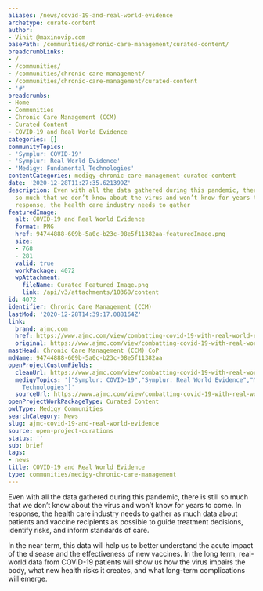 ```yaml
---
aliases: /news/covid-19-and-real-world-evidence
archetype: curate-content
author:
- Vinit @maxinovip.com
basePath: /communities/chronic-care-management/curated-content/
breadcrumbLinks:
- /
- /communities/
- /communities/chronic-care-management/
- /communities/chronic-care-management/curated-content
- '#'
breadcrumbs:
- Home
- Communities
- Chronic Care Management (CCM)
- Curated Content
- COVID-19 and Real World Evidence
categories: []
communityTopics:
- 'Symplur: COVID-19'
- 'Symplur: Real World Evidence'
- 'Medigy: Fundamental Technologies'
contentCategories: medigy-chronic-care-management-curated-content
date: '2020-12-28T11:27:35.621399Z'
description: Even with all the data gathered during this pandemic, there is still
  so much that we don’t know about the virus and won’t know for years to come. In
  response, the health care industry needs to gather
featuredImage:
  alt: COVID-19 and Real World Evidence
  format: PNG
  href: 94744888-609b-5a0c-b23c-08e5f11382aa-featuredImage.png
  size:
  - 768
  - 281
  valid: true
  workPackage: 4072
  wpAttachment:
    fileName: Curated_Featured_Image.png
    link: /api/v3/attachments/10368/content
id: 4072
identifier: Chronic Care Management (CCM)
lastMod: '2020-12-28T14:39:17.088164Z'
link:
  brand: ajmc.com
  href: https://www.ajmc.com/view/combatting-covid-19-with-real-world-evidence
  original: https://www.ajmc.com/view/combatting-covid-19-with-real-world-evidence
mastHead: Chronic Care Management (CCM) CoP
mdName: 94744888-609b-5a0c-b23c-08e5f11382aa
openProjectCustomFields:
  cleanUrl: https://www.ajmc.com/view/combatting-covid-19-with-real-world-evidence
  medigyTopics: '["Symplur: COVID-19","Symplur: Real World Evidence","Medigy: Fundamental
    Technologies"]'
  sourceUrl: https://www.ajmc.com/view/combatting-covid-19-with-real-world-evidence
openProjectWorkPackageType: Curated Content
owlType: Medigy Communities
searchCategory: News
slug: ajmc-covid-19-and-real-world-evidence
source: open-project-curations
status: ''
sub: brief
tags:
- news
title: COVID-19 and Real World Evidence
type: communities/medigy-chronic-care-management
---
```


<p>Even with all the data gathered during this pandemic, there is still so much that we don’t know about the virus and won’t know for years to come. In response, the health care industry needs to gather as much data about patients and vaccine recipients as possible to guide treatment decisions, identify risks, and inform standards of care.</p><p>In the near term, this data will help us to better understand the acute impact of the disease and the effectiveness of new vaccines. In the long term, real-world data from COVID-19 patients will show us how the virus impairs the body, what new health risks it creates, and what long-term complications will emerge.</p>